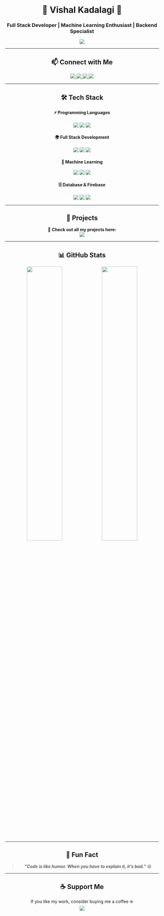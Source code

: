 <div align="center">

# 🚀 Vishal Kadalagi 🚀  
### **Full Stack Developer | Machine Learning Enthusiast | Backend Specialist**

<img src="https://readme-typing-svg.herokuapp.com?font=Fira+Code&pause=1000&color=00FF00&center=true&width=600&lines=Passionate+Developer+%7C+Tech+Explorer;Backend+%7C+DBMS+%7C+Firebase;Always+learning+new+technologies" />

---

## 📫 **Connect with Me**
<p>
  <a href="mailto:vishalkadalagi2004@gmail.com">
    <img src="https://img.shields.io/badge/Gmail-D14836?style=for-the-badge&logo=gmail&logoColor=white" />
  </a>
  <a href="mailto:02fe23bcs431@kletech.ac.in">
    <img src="https://img.shields.io/badge/KLE%20Email-0078D4?style=for-the-badge&logo=microsoft-outlook&logoColor=white" />
  </a>
  <a href="https://www.linkedin.com/in/vishal-kadalagi/">
    <img src="https://img.shields.io/badge/LinkedIn-0A66C2?style=for-the-badge&logo=linkedin&logoColor=white" />
  </a>
  <a href="https://www.instagram.com/vishal_k01/">
    <img src="https://img.shields.io/badge/Instagram-E4405F?style=for-the-badge&logo=instagram&logoColor=white" />
  </a>
</p>

---

## 🛠 **Tech Stack**
#### ⚡ **Programming Languages**
<p>
  <img src="https://img.shields.io/badge/Python-50%25-blue?style=for-the-badge&logo=python&logoColor=white" />
  <img src="https://img.shields.io/badge/C-70%25-red?style=for-the-badge&logo=c&logoColor=white" />
  <img src="https://img.shields.io/badge/C++-85%25-purple?style=for-the-badge&logo=c%2B%2B&logoColor=white" />
</p>

#### 🌍 **Full Stack Development**
<p>
  <img src="https://img.shields.io/badge/HTML-90%25-orange?style=for-the-badge&logo=html5&logoColor=white" />
  <img src="https://img.shields.io/badge/CSS-85%25-blue?style=for-the-badge&logo=css3&logoColor=white" />
  <img src="https://img.shields.io/badge/JavaScript-80%25-yellow?style=for-the-badge&logo=javascript&logoColor=black" />
</p>

#### 🤖 **Machine Learning**
<p>
  <img src="https://img.shields.io/badge/TensorFlow-70%25-orange?style=for-the-badge&logo=tensorflow&logoColor=white" />
  <img src="https://img.shields.io/badge/PyTorch-60%25-red?style=for-the-badge&logo=pytorch&logoColor=white" />
  <img src="https://img.shields.io/badge/Pandas-80%25-blue?style=for-the-badge&logo=pandas&logoColor=white" />
</p>

#### 🗄 **Database & Firebase**
<p>
  <img src="https://img.shields.io/badge/MySQL-75%25-blue?style=for-the-badge&logo=mysql&logoColor=white" />
  <img src="https://img.shields.io/badge/MongoDB-70%25-green?style=for-the-badge&logo=mongodb&logoColor=white" />
  <img src="https://img.shields.io/badge/Firebase-80%25-yellow?style=for-the-badge&logo=firebase&logoColor=white" />
</p>

---

## 🚀 **Projects**
🔗 **Check out all my projects here:**  
<a href="https://github.com/Vishal-Kadalagi?tab=repositories">
  <img src="https://img.shields.io/badge/My%20Projects-181717?style=for-the-badge&logo=github&logoColor=white" />
</a>

---

## 📊 **GitHub Stats**
<p>
  <img width="48%" src="https://github-readme-stats.vercel.app/api?username=Vishal-Kadalagi&show_icons=true&theme=tokyonight" />
  <img width="48%" src="https://github-readme-streak-stats.herokuapp.com/?user=Vishal-Kadalagi&theme=tokyonight" />
</p>

---

## 🌟 **Fun Fact**
> **_"Code is like humor. When you have to explain it, it’s bad."_** 😆

---

## ☕ **Support Me**
If you like my work, consider buying me a coffee ☕  
<a href="https://www.buymeacoffee.com/VishalKadalagi">
  <img src="https://img.shields.io/badge/Buy%20Me%20a%20Coffee-F49E00?style=for-the-badge&logo=buy-me-a-coffee&logoColor=white" />
</a>

</div>
